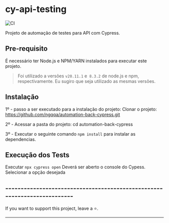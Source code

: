 # cy-api-testing

![CI](https://github.com/wlsf82/cy-api-testing-errors/actions/workflows/ci.yml/badge.svg)

Projeto de automação de testes para API com Cypress.

## Pre-requisito

É necessário ter Node.js e NPM/YARN instalados para executar este projeto.

> Foi utilizado a versões `v20.11.1` e` 8.3.2` de node.js e npm, respectivamente. Eu sugiro que seja utilizado as mesmas versões.

## Instalação

1º - passo a ser executado para a instalação do projeto:
Clonar o projeto: https://github.com/ngqqa/automation-back-cypress.git

2º - Acessar a pasta do projeto:
cd automation-back-cypress

3º - Executar o seguinte comando `npm install` para instalar as dependencias.

## Execução dos Tests

Executar `npx cypress open` Deverá ser aberto o console do Cypess.
Selecionar a opção desejada

## -------------------------------------------------------------------------

If you want to support this project, leave a ⭐.

___
